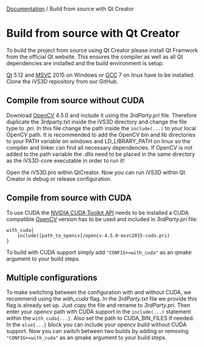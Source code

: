[Documentation](../README.md) / Build from source with Qt Creator

# Build from source with Qt Creator
To build the project from source using Qt Creator please install Qt Framwork from the official Qt website. This ensures the compiler as well as all Qt dependencies are installed and the build environment is setup.

[Qt] 5.12 and [MSVC] 2015 on Windows or [GCC] 7 on linux have to be installed. Clone the iVS3D repository from our GitHub.

## Compile from source without CUDA
Download [OpenCV] 4.5.0 and include it using the _3rdParty.pri_ file. Therefore duplicate the 3rdparty.txt inside 
the iVS3D directory and change the file type to .pri. In this file change the path inside the ```include(...)```
to your local OpenCV path. It is recommended to add the OpenCV bin and lib directories to your PATH variable on windows and LD_LIBRARY_PATH on linux so the 
compiler and linker can find all necessary dependencies. If OpenCV is not added to the path variable the .dlls need to be
placed in the same directory as the iVS3D-core executable in order to run it!

Open the iVS3D.pro within QtCreator. Now you can run iVS3D within Qt Creator in debug or release configuration.

## Compile from source with CUDA

To use CUDA the [NVIDIA CUDA Toolkit API] needs to be installed a CUDA compatible [OpenCV] version has to be used and included in _3rdParty.pri_ file:

```sd
with_cuda{
    include([path_to_opencv]/opencv-4.5.0-msvc2015-cuda.pri)
}
```

To build with CUDA support simply add  ```"CONFIG+=with_cuda"``` as an qmake argument to your build steps.

## Multiple configurations 
To make switching between the configuration with and without CUDA, we recommend using the *with_cuda* flag. In the _3rdParty.txt_ file we provide this flag is already set up. Just copy the file and rename to _3rdParty.pri_. Then enter your opencv path with CUDA support in the ```include(...)``` statement within the ```with_cuda{...}```. Also set the path to CUDA_BIN_FILES if needed. In the ```else{...}``` block you can include your opencv build without CUDA support. Now you can switch between two builds by adding or removing ```"CONFIG+=with_cuda"``` as an qmake argument to your build steps.

  [OpenCV]: <https://github.com/opencv>
  [Qt]:     <https://www.qt.io>
  [MSVC]:   <https://www.microsoft.com/de-de/download/details.aspx?id=48159>
  [GCC]:    <https://gcc.gnu.org>
  [NVIDIA CUDA Toolkit API]:    <https://developer.nvidia.com/cuda-zone>

